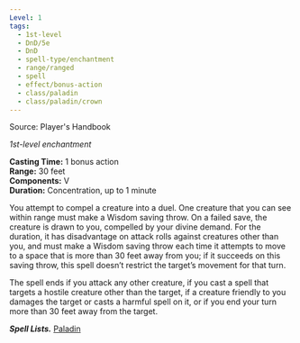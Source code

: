 ```yaml
---
Level: 1
tags:
  - 1st-level
  - DnD/5e
  - DnD
  - spell-type/enchantment
  - range/ranged
  - spell
  - effect/bonus-action
  - class/paladin
  - class/paladin/crown
---
```

Source: Player's Handbook

_1st-level enchantment_

**Casting Time:** 1 bonus action  
**Range:** 30 feet  
**Components:** V  
**Duration:** Concentration, up to 1 minute

You attempt to compel a creature into a duel. One creature that you can see within range must make a Wisdom saving throw. On a failed save, the creature is drawn to you, compelled by your divine demand. For the duration, it has disadvantage on attack rolls against creatures other than you, and must make a Wisdom saving throw each time it attempts to move to a space that is more than 30 feet away from you; if it succeeds on this saving throw, this spell doesn’t restrict the target’s movement for that turn.

The spell ends if you attack any other creature, if you cast a spell that targets a hostile creature other than the target, if a creature friendly to you damages the target or casts a harmful spell on it, or if you end your turn more than 30 feet away from the target.

**_Spell Lists._** [Paladin](http://dnd5e.wikidot.com/spells:paladin)